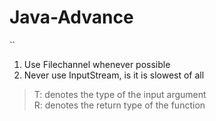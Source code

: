 # Java-Advance

`` 
1. Use Filechannel whenever possible
2. Never use InputStream, is it is slowest of all 
> T: denotes the type of the input argument <br>
> R: denotes the return type of the function

 
